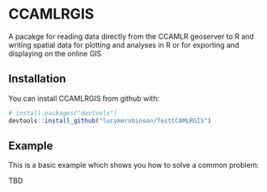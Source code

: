 
<!-- README.md is generated from README.Rmd. Please edit that file -->
CCAMLRGIS
=========

A pacakge for reading data directly from the CCAMLR geoserver to R and writing spatial data for plotting and analyses in R or for exporting and displaying on the online GIS

Installation
------------

You can install CCAMLRGIS from github with:

``` r
# install.packages("devtools")
devtools::install_github("lucymerobinson/TestCCAMLRGIS")
```

Example
-------

This is a basic example which shows you how to solve a common problem:

TBD
